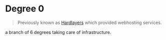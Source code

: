 # Degree 0

> Previously known as [Hardlayers](https://www.hl.net.sa) which provided webhosting services.

a branch of 6 degrees taking care of infrastructure.
